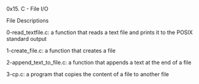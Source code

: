 0x15. C - File I/O

File Descriptions

0-read_textfile.c: a function that reads a text file and prints it to the POSIX standard output

1-create_file.c: a function that creates a file

2-append_text_to_file.c: a function that appends a text at the end of a file

3-cp.c: a program that copies the content of a file to another file
